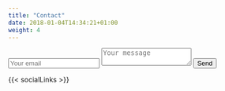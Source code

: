 ```yaml
---
title: "Contact"
date: 2018-01-04T14:34:21+01:00
weight: 4
---
```


<form method="POST" action="http://formspree.io/szukalski@gmail.com">
  <input type="email" name="email" placeholder="Your email">
  <textarea name="message" placeholder="Your message"></textarea>
  <button type="submit">Send</button>
</form>

{{< socialLinks >}}


